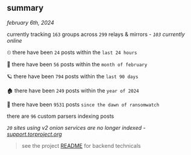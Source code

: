 
## summary
_february 6th, 2024_

currently tracking `163` groups across `299` relays & mirrors - _`103` currently online_

⏲ there have been `24` posts within the `last 24 hours`

🦈 there have been `56` posts within the `month of february`

🪐 there have been `794` posts within the `last 90 days`

🏚 there have been `249` posts within the `year of 2024`

🦕 there have been `9531` posts `since the dawn of ransomwatch`

there are `96` custom parsers indexing posts

_`20` sites using v2 onion services are no longer indexed - [support.torproject.org](https://support.torproject.org/onionservices/v2-deprecation/)_

> see the project [README](https://github.com/joshhighet/ransomwatch#ransomwatch--) for backend technicals
